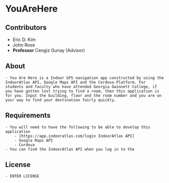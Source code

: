 # YouAreHere

## Contributors
- Eric D. Kim
- John Rose
- **Professor** Cengiz Gunay (Advisor)

## About
	- You Are Here is a Indoor GPS navigation app constructed by using the IndoorAtlas API, Google Maps API and the Cordova Platform. For students and faculty who have attended Georgia Gwinnett College, if you have gotten lost trying to find a room, then this application is for you. Input the building, floor and the room number and you are on your way to find your destination fairly quickly.

## Requirements
	- You will need to have the following to be able to develop this application
		- [https://app.indooratlas.com/login IndoorAtlas API]
		- Google Maps API
		- Cordova
	- You can find the IndoorAtlas API when you log in to the 

## License
	- ENTER LICENSE
